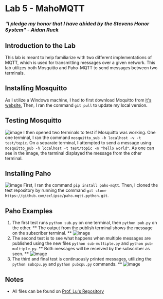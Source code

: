 # Lab 5 - MahoMQTT
### *"I pledge my honor that I have abided by the Stevens Honor System" - Aidan Ruck*

## Introduction to the Lab
This lab is meant to help familiarize with two different implementations of MQTT, which is used for transmitting messages over a given network. This lab utilizes both Mosquitto and Paho-MQTT to send messages between two terminals.

## Installing Mosquitto
As I utilize a Windows machine, I had to first download Moquitto from [it's website.](https://mosquitto.org/download/) Then, I ran the command `git pull` to update my local version.

## Testing Mosquitto
![image](https://github.com/user-attachments/assets/30810583-df39-4fac-977b-65f717cdb5be)
I then opened two terminals to test if Mosquitto was working. One one terminal, I ran the command `mosquitto_sub -h localhost -v -t test/topic`. On a separate terminal, I attempted to send a message using `mosquitto_pub -h localhost -t test/topic -m "hello world"`. As one can see in the image, the terminal displayed the message from the other terminal.

## Installing Paho
![image](https://github.com/user-attachments/assets/0e0989b6-457b-4ba5-966b-76256140e899)
First, I ran the command `pip install paho-mqtt`. Then, I cloned the test repository by running the command `git clone https://github.com/eclipse/paho.mqtt.python.git`.

## Paho Examples
1. The first test runs `python sub.py` on one terminal, then `python pub.py` on the other.
** The output from the publish terminal shows the message on the subscriber terminal.
** ![image](https://github.com/user-attachments/assets/2124172a-d389-43c0-9d8a-fef662cb36a1)
2. The second test is to see what happens when multiple messages are published using the new files `python sub-multiple.py` and `python pub-multiple.py`.
** Both messages will be received by the subscriber as seen.
** ![image](https://github.com/user-attachments/assets/1edeb36d-c326-4a49-847b-dce7beb7e0cc)
3. The third and final test is continuously printed messages, utilizing the `python subcpu.py` and `python pubcpu.py` commands.
** ![image](https://github.com/user-attachments/assets/ea8488f2-10a5-456e-8395-53872fc80839)

## Notes
* All files can be found on [Prof. Lu's Repository](https://github.com/kevinwlu/iot/tree/master/lesson5)
